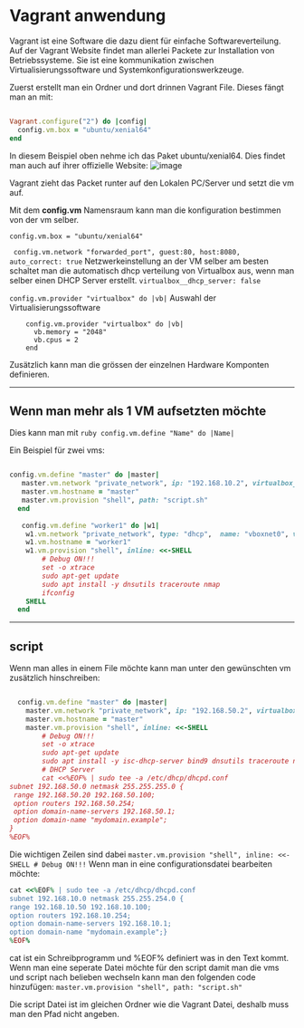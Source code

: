 # Vagrant anwendung

Vagrant ist eine Software die dazu dient für einfache Softwareverteilung. Auf der Vagrant Website findet man allerlei Packete zur Installation von Betriebssysteme. Sie ist eine kommunikation zwischen Virtualisierungssoftware und Systemkonfigurationswerkzeuge. 

Zuerst erstellt man ein Ordner und dort drinnen Vagrant File. Dieses fängt man an mit:

```ruby

Vagrant.configure("2") do |config|
  config.vm.box = "ubuntu/xenial64"
end

```

In diesem Beispiel oben nehme ich das Paket ubuntu/xenial64.
Dies findet man auch auf ihrer offizielle Website:
![image](https://user-images.githubusercontent.com/89509863/133934602-d33b479a-b156-4f5d-96eb-6cb683dfa686.png)

Vagrant zieht das Packet runter auf den Lokalen PC/Server und setzt die vm auf.

Mit dem **config.vm** Namensraum kann man die konfiguration bestimmen von der vm selber.


``` config.vm.box = "ubuntu/xenial64" ``` 

``` config.vm.network "forwarded_port", guest:80, host:8080, auto_correct: true``` Netzwerkeinstellung an der VM selber am besten schaltet man die automatisch dhcp verteilung von Virtualbox aus, wenn man selber einen DHCP Server erstellt. ``` virtualbox__dhcp_server: false ``` 

``` config.vm.provider "virtualbox" do |vb| ``` Auswahl der Virtualisierungssoftware 

``` 
    config.vm.provider "virtualbox" do |vb|
      vb.memory = "2048"
      vb.cpus = 2
    end
```
Zusätzlich kann man die grössen der einzelnen Hardware Komponten definieren.

---
## Wenn man mehr als 1 VM aufsetzten möchte 

Dies kann man mit ```ruby config.vm.define "Name" do |Name| ```

Ein Beispiel für zwei vms:
```ruby

config.vm.define "master" do |master|
   master.vm.network "private_network", ip: "192.168.10.2", virtualbox__dhcp_server: false
   master.vm.hostname = "master"
   master.vm.provision "shell", path: "script.sh"
  end
  
   config.vm.define "worker1" do |w1|
    w1.vm.network "private_network", type: "dhcp",  name: "vboxnet0", virtualbox__dhcp_server: false
    w1.vm.hostname = "worker1"
    w1.vm.provision "shell", inline: <<-SHELL 
        # Debug ON!!!
        set -o xtrace
        sudo apt-get update
        sudo apt install -y dnsutils traceroute nmap       
        ifconfig
    SHELL
  end
  ```
---
## script

Wenn man alles in einem File möchte kann man unter den gewünschten vm zusätzlich hinschreiben:

```ruby

  config.vm.define "master" do |master|
    master.vm.network "private_network", ip: "192.168.50.2", virtualbox__dhcp_server: false
    master.vm.hostname = "master"
    master.vm.provision "shell", inline: <<-SHELL 
        # Debug ON!!!
        set -o xtrace
        sudo apt-get update
        sudo apt install -y isc-dhcp-server bind9 dnsutils traceroute nmap
        # DHCP Server
        cat <<%EOF% | sudo tee -a /etc/dhcp/dhcpd.conf
subnet 192.168.50.0 netmask 255.255.255.0 {
 range 192.168.50.20 192.168.50.100;
 option routers 192.168.50.254;
 option domain-name-servers 192.168.50.1;
 option domain-name "mydomain.example";
}
%EOF%

```
Die wichtigen Zeilen sind dabei ``` master.vm.provision "shell", inline: <<-SHELL # Debug ON!!! ```
Wenn man in eine configurationsdatei bearbeiten möchte:
```ruby
cat <<%EOF% | sudo tee -a /etc/dhcp/dhcpd.conf
subnet 192.168.10.0 netmask 255.255.254.0 {
range 192.168.10.50 192.168.10.100;
option routers 192.168.10.254;
option domain-name-servers 192.168.10.1;
option domain-name "mydomain.example";}
%EOF%
```
cat ist ein Schreibprogramm und %EOF% definiert was in den Text kommt.
Wenn man eine seperate Datei möchte für den script damit man die vms und script nach belieben wechseln kann man den folgenden code hinzufügen:
```master.vm.provision "shell", path: "script.sh" ```

Die script Datei ist im gleichen Ordner wie die Vagrant Datei, deshalb muss man den Pfad nicht angeben.


